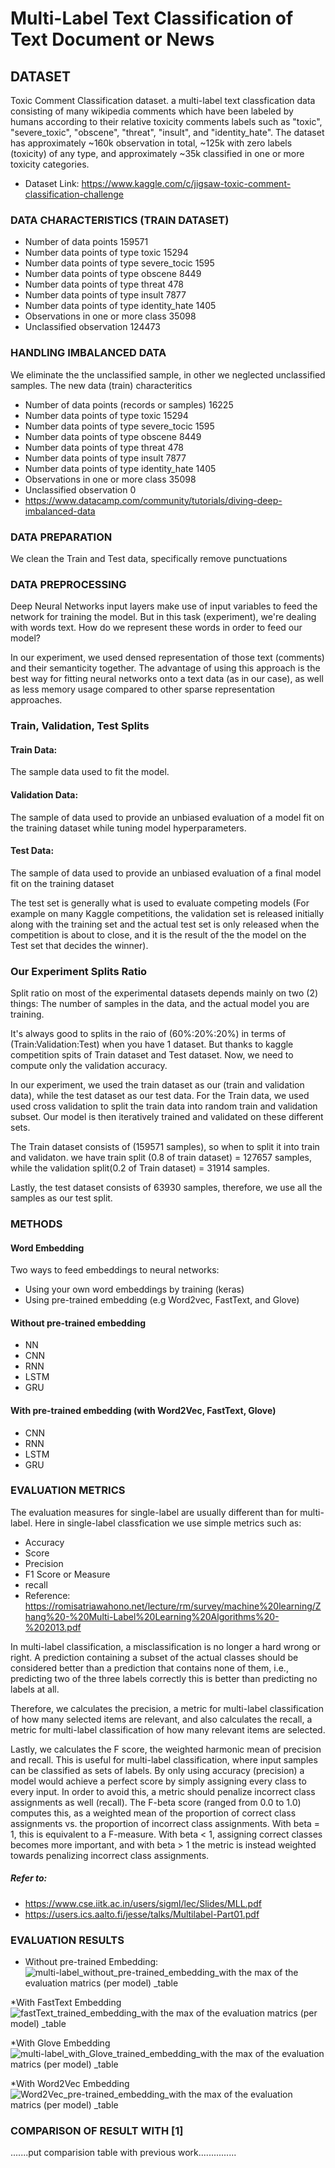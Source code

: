 # Multi-Label Text Classification of Text Document or News

## DATASET
Toxic Comment Classification dataset. a multi-label text classfication data consisting of many wikipedia comments which have been labeled by humans according to their relative toxicity comments labels such as "toxic", "severe_toxic", "obscene", "threat", "insult", and "identity_hate". The dataset has approximately ~160k observation in total, ~125k with zero labels (toxicity) of any type, and approximately ~35k classified in one or more toxicity categories.

* Dataset Link: https://www.kaggle.com/c/jigsaw-toxic-comment-classification-challenge


### DATA CHARACTERISTICS (TRAIN DATASET)
* Number of data points 159571
* Number data points of type toxic 15294
* Number data points of type severe_tocic 1595
* Number data points of type obscene 8449
* Number data points of type threat 478
* Number data points of type insult 7877
* Number data points of type identity_hate 1405
* Observations in one or more class 35098
* Unclassified observation 124473

### HANDLING IMBALANCED DATA
 We eliminate the the unclassified sample, in other we neglected unclassified samples. The new data (train) characteritics
 * Number of data points (records or samples) 16225
 * Number data points of type toxic 15294
 * Number data points of type severe_tocic 1595
 * Number data points of type obscene 8449
 * Number data points of type threat 478
 * Number data points of type insult 7877
 * Number data points of type identity_hate 1405
 * Observations in one or more class 35098
 * Unclassified observation 0
 * https://www.datacamp.com/community/tutorials/diving-deep-imbalanced-data 

### DATA PREPARATION
 We clean the Train and Test data, specifically remove punctuations
 
 
### DATA PREPROCESSING
Deep Neural Networks input layers make use of input variables to feed the network for training the model. But in this task (experiment), we're dealing with words text. How do we represent these words in order to feed our model?

In our experiment, we used densed representation of those text (comments) and their semanticity together. The advantage of using this approach is the best way for fitting neural networks onto a text data (as in our case), as well as less memory usage compared to other sparse representation approaches.

### Train, Validation, Test Splits

#### Train Data:
The sample data used to fit the model.

#### Validation Data:
The sample of data used to provide an unbiased evaluation of a model fit on the training dataset while tuning model hyperparameters.

#### Test Data:
The sample of data used to provide an unbiased evaluation of a final model fit on the training dataset

The test set is generally what is used to evaluate competing models (For example on many Kaggle competitions, the validation set is released initially along with the training set and the actual test set is only released when the competition is about to close, and it is the result of the the model on the Test set that decides the winner).

### Our Experiment Splits Ratio
Split ratio on most of the experimental datasets depends mainly on two (2) things: The number of samples in the data, and the actual model you are training.

It's always good to splits in the raio of (60%:20%:20%) in terms of (Train:Validation:Test) when you have 1 dataset. But thanks to kaggle competition spits of Train dataset and Test dataset. Now, we need to compute only the validation accuracy.

In our experiment, we used the train dataset as our (train and validation data), while the test dataset as our test data.
For the Train data, we used used cross validation to split the train data into random train and validation subset. Our model is then iteratively trained and validated on these different sets.

The Train dataset consists of (159571 samples), so when to split it into train and validaton. we have train split (0.8 of train dataset) = 127657 samples, while the validation split(0.2 of Train dataset) = 31914 samples.

Lastly, the test dataset consists of 63930 samples, therefore, we use all the samples as our test split.


### METHODS

#### Word Embedding
Two ways to feed embeddings to neural networks:

* Using your own word embeddings by training (keras)
* Using pre-trained embedding (e.g Word2vec, FastText, and Glove)


#### Without pre-trained embedding
* NN
* CNN 
* RNN
* LSTM
* GRU

#### With pre-trained embedding (with Word2Vec, FastText, Glove)
* CNN 
* RNN
* LSTM
* GRU


### EVALUATION METRICS
The evaluation measures for single-label are usually different than for multi-label. Here in single-label classfication we use simple metrics such as: 

* Accuracy
* Score
* Precision
* F1 Score or Measure
* recall
* Reference: https://romisatriawahono.net/lecture/rm/survey/machine%20learning/Zhang%20-%20Multi-Label%20Learning%20Algorithms%20-%202013.pdf

In multi-label classification, a misclassification is no longer a hard wrong or right. A prediction containing a subset of the actual classes should be considered better than a prediction that contains none of them, i.e., predicting two of the three labels correctly this is better than predicting no labels at all.

Therefore, we calculates the precision, a metric for multi-label classification of how many selected items are relevant, and also calculates the recall, a metric for multi-label classification of how many relevant items are selected.

Lastly, we calculates the F score, the weighted harmonic mean of precision and recall. This is useful for multi-label classification, where input samples can be classified as sets of labels. By only using accuracy (precision) a model would achieve a perfect score by simply assigning every class to every input. In order to avoid this, a metric should penalize incorrect class assignments as well (recall). The F-beta score (ranged from 0.0 to 1.0) computes this, as a weighted mean of the proportion of correct class assignments vs. the proportion of incorrect class assignments. With beta = 1, this is equivalent to a F-measure. With beta < 1, assigning correct classes becomes more important, and with beta > 1 the metric is instead weighted towards penalizing incorrect class assignments.

##### Refer to: 
* https://www.cse.iitk.ac.in/users/sigml/lec/Slides/MLL.pdf
* https://users.ics.aalto.fi/jesse/talks/Multilabel-Part01.pdf

### EVALUATION RESULTS

* Without pre-trained Embedding:
![multi-label_without_pre-trained_embedding_with the max of the evaluation matrics (per model) _table](https://user-images.githubusercontent.com/27901245/58405022-2ad77800-806f-11e9-86a7-ef56a2142242.png)

*With FastText Embedding
![fastText_trained_embedding_with the max of the evaluation matrics (per model) _table](https://user-images.githubusercontent.com/27901245/58405191-8dc90f00-806f-11e9-932b-4c62e2b8b16f.png)

*With Glove Embedding
![multi-label_with_Glove_trained_embedding_with the max of the evaluation matrics (per model) _table](https://user-images.githubusercontent.com/27901245/58404959-0a0f2280-806f-11e9-85b7-8d4164240290.png)

*With Word2Vec Embedding
![Word2Vec_pre-trained_embedding_with the max of the evaluation matrics (per model) _table](https://user-images.githubusercontent.com/27901245/58404940-fe236080-806e-11e9-9aa1-4cef1af48697.png)



### COMPARISON OF RESULT WITH [1]

.......put comparision table with previous work...............
